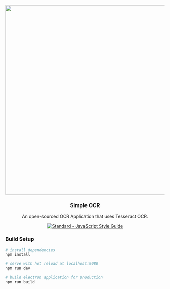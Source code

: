<p align="center">
  <img src="https://i.imgur.com/f0U2adZ.png" width="600px">
  <h3 align="center">Simple OCR</h3>
  <p align="center">An open-sourced OCR Application that uses Tesseract OCR.<p>
  <p align="center"><a href="https://standardjs.com"><img src="https://img.shields.io/badge/code_style-standard-brightgreen.svg" alt="Standard - JavaScript Style Guide"></a></p>
</p>

### Build Setup

``` bash
# install dependencies
npm install

# serve with hot reload at localhost:9080
npm run dev

# build electron application for production
npm run build


```
